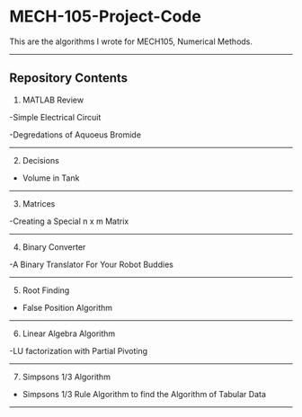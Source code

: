 # MECH-105-Project-Code

This are the algorithms I wrote for MECH105, Numerical Methods. 

---
Repository Contents
---

1. MATLAB Review

  -Simple Electrical Circuit

  -Degredations of Aquoeus Bromide
  
---

2. Decisions
 
  - Volume in Tank 
---

3. Matrices 

  -Creating a Special n x m Matrix
  
---
  
4. Binary Converter

  -A Binary Translator For Your Robot Buddies

---
5. Root Finding

  - False Position Algorithm

---
6. Linear Algebra Algorithm

  -LU factorization with Partial Pivoting

---
7. Simpsons 1/3 Algorithm

  - Simpsons 1/3 Rule Algorithm to find the Algorithm of Tabular Data 
---

